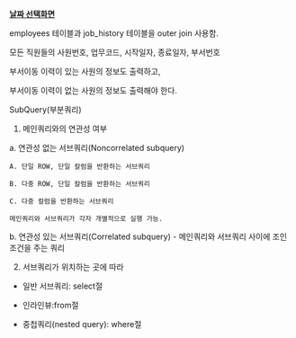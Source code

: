 ﻿**[날짜 선택화면](../README.md)**

employees 테이블과 job_history 테이블을 outer join 사용함.

모든 직원들의 사원번호, 업무코드, 시작일자, 종료일자, 부서번호

부서이동 이력이 있는 사원의 정보도 출력하고,

부서이동 이력이 없는 사원의 정보도 출력해야 한다.

SubQuery(부분쿼리)

1. 메인쿼리와의 연관성 여부

  a. 연관성 없는 서브쿼리(Noncorrelated subquery)
  
    A. 단일 ROW, 단일 칼럼을 반환하는 서브쿼리
    
    B. 다중 ROW, 단일 칼럼을 반환하는 서브쿼리
    
    C. 다중 컬럼을 반환하는 서브쿼리

    메인쿼리와 서브쿼리가 각자 개별적으로 실행 가능.

  b. 연관성 있는 서브쿼리(Correlated subquery)
    - 메인쿼리와 서브쿼리 사이에 조인조건을 주는 쿼리


2. 서브쿼리가 위치하는 곳에 따라

- 일반 서브쿼리: select절

- 인라인뷰:from절

- 중첩쿼리(nested query): where절
